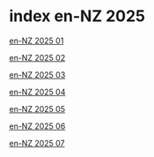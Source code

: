 # index en-NZ 2025

<a href="./01">en-NZ 2025 01</a>

<a href="./02">en-NZ 2025 02</a>

<a href="./03">en-NZ 2025 03</a>

<a href="./04">en-NZ 2025 04</a>

<a href="./05">en-NZ 2025 05</a>

<a href="./06">en-NZ 2025 06</a>

<a href="./07">en-NZ 2025 07</a>
